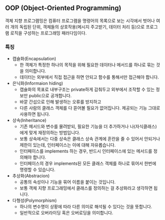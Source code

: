 ## OOP (Object-Oriented Programming)
객체 지향 프로그램밍은 컴퓨터 프로그램을 명령어의 목록으로 보는 시각에서 벗어나 여러 개의 독립된 단위,
객체들의 상호작용(메시지 주고받기, 데이터 처리 등)으로 프로그램 로직을 구성하는 프로그래밍 패러다임이다.

### 특징
- 캡슐화(Encapsulation)
  - 한 객체가 특정한 하나의 목적을 위해 필요한 데이터나 메서드를 하나로 묶는 것을 의미합니다.
  - 데이터는 외부에서 직접 접근을 하면 안되고 함수를 통해서만 접근해야 합니다.
- 은닉화(Informaion hiding)
  - 캡슐화의 목표로 내부구조는 private하게 감춰두고 외부에서 조작할 수 있는 정보만 public으로 공개합니다.
  - 바깥 간섭으로 인해 발생하는 오류를 방지하고
  - 다른 사람의 클래스 객체를 다 뜯어볼 필요가 없어집니다. 제공되는 기능 그대로 사용하면 됩니다.
- 상속(Inheritance)
  - 기존 메서드와 변수를 물려받되, 필요한 기능을 더 추가하거나 나(자식클래스)에게 맞게 재정의하는 방법입니다.
  - 보통 상속에서는 다중 상속은 클래스 상속 관계에 혼란을 줄 수 있어서 안되거나 제한이 있는데, 인터페이스는 이에 대해 자유롭습니다.
  - 인터페이스를 implements 하는 경우, 반드시 인터페이스에 있는 메서드를 정의해야 합니다.
  - 인터페이스의 경우 implements된 모든 클래스 객체를 하나로 묶어서 한번에 명령할 수 있습니다.
- 추상화(Abstracion)
  - 공통의 속성이나 기능을 묶어 이름을 붙이는 것입니다.
  - 보통 객체 지향 프로그래밍에서 클래스를 정의하는 걸 추상화라고 생각하면 됩니다.
- 다형성(Polymorphism)
  - 하나의 변수명이 상황에 따라 다른 의미로 해석될 수 있다는 것을 뜻합니다.
  - 일반적으로 오버라이딩 혹은 오버로딩을 의미합니다.